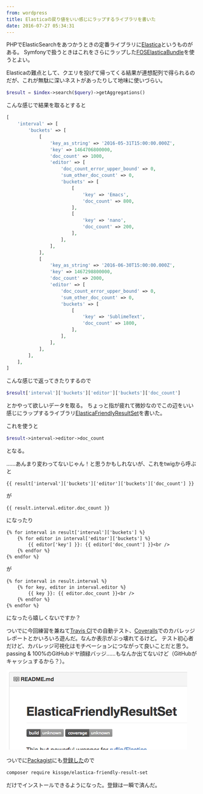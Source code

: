 ```yaml
---
from: wordpress
title: Elasticaの戻り値をいい感じにラップするライブラリを書いた
date: 2016-07-27 05:34:31
---
```


PHPでElasticSearchをあつかうときの定番ライブラリに[Elastica](https://github.com/ruflin/Elastica)というものがある。
Symfonyで扱うときはこれをさらにラップした[FOSElasticaBundle](https://github.com/FriendsOfSymfony/FOSElasticaBundle)を使うとよい。

Elasticaの難点として、クエリを投げて帰ってくる結果が連想配列で得られるのだが、これが無駄に深いネストがあったりして地味に使いづらい。

<!--more-->

```php
$result = $index->search($query)->getAggregations()
```

こんな感じで結果を取るとすると

```php
[
    'interval' => [
        'buckets' => [
            [
                'key_as_string' => '2016-05-31T15:00:00.000Z',
                'key' => 1464706800000,
                'doc_count' => 1000,
                'editor' => [
                    'doc_count_error_upper_bound' => 0,
                    'sum_other_doc_count' => 0,
                    'buckets' => [
                        [
                            'key' => 'Emacs',
                            'doc_count' => 800,
                        ],
                        [
                            'key' => 'nano',
                            'doc_count' => 200,
                        ],
                    ],
                ],
            ],
            [
                'key_as_string' => '2016-06-30T15:00:00.000Z',
                'key' => 1467298800000,
                'doc_count' => 2000,
                'editor' => [
                    'doc_count_error_upper_bound' => 0,
                    'sum_other_doc_count' => 0,
                    'buckets' => [
                        [
                            'key' => 'SublimeText',
                            'doc_count' => 1800,
                        ],
                    ],
                ],
            ],
        ],
    ],
]
```

こんな感じで返ってきたりするので

```php
$result['interval']['buckets']['editor']['buckets']['doc_count']
```

とかやって欲しいデータを取る。
ちょっと指が疲れて微妙なのでこの辺をいい感じにラップするライブラリ[ElasticaFriendlyResultSet](https://github.com/kissge/ElasticaFriendlyResultSet)を書いた。

<x-script src="https://cdn.jsdelivr.net/github-cards/latest/widget.js">
<div class="github-card" data-github="kissge/ElasticaFriendlyResultSet" data-width="400" data-height="296" data-theme="medium"></div>
</x-script>

これを使うと

```php
$result->interval->editor->doc_count
```

となる。

……あんまり変わってないじゃん！と思うかもしれないが、これをtwigから呼ぶと

```twig
{{ result['interval']['buckets']['editor']['buckets']['doc_count'] }}
```

が

```twig
{{ result.interval.editor.doc_count }}
```

になったり

```twig
{% for interval in result['interval']['buckets'] %}
    {% for editor in interval['editor']['buckets'] %}
        {{ editor['key'] }}: {{ editor['doc_count'] }}<br />
    {% endfor %}
{% endfor %}
```

が

```twig
{% for interval in result.interval %}
    {% for key, editor in interval.editor %}
        {{ key }}: {{ editor.doc_count }}<br />
    {% endfor %}
{% endfor %}
```

になったら嬉しくないですか？

ついでに今回練習を兼ねて[Travis CI](https://travis-ci.org/kissge/ElasticaFriendlyResultSet)での自動テスト、[Coveralls](https://coveralls.io/github/kissge/ElasticaFriendlyResultSet)でのカバレッジレポートとかいろいろ遊んだ。なんか表示がぶっ壊れてるけど。
テスト初心者だけど、カバレッジ可視化はモチベーションにつながって良いことだと思う。
passing & 100%のGitHubドヤ顔緑バッジ……もなんか出てないけど（GitHubがキャッシュするから？）。

![図](/images/uploads/2016/07/Screenshot-2016-07-27-05.27.17.png)

ついでに[Packagist](https://packagist.org)にも[登録した](https://packagist.org/packages/kissge/elastica-friendly-result-set)ので

```sh
composer require kissge/elastica-friendly-result-set
```

だけでインストールできるようになった。登録は一瞬で済んだ。

